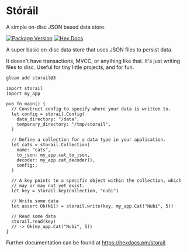 # Stóráil

A simple on-disc JSON based data store.

[![Package Version](https://img.shields.io/hexpm/v/storail)](https://hex.pm/packages/storail)
[![Hex Docs](https://img.shields.io/badge/hex-docs-ffaff3)](https://hexdocs.pm/storail/)

A super basic on-disc data store that uses JSON files to persist data.

It doesn't have transactions, MVCC, or anything like that. It's just
writing files to disc. Useful for tiny little projects, and for fun.

```sh
gleam add storail@3
```
```gleam
import storail
import my_app

pub fn main() {
  // Construct config to specify where your data is written to.
  let config = storail.Config(
    data_directory: "/data",
    temporary_directory: "/tmp/storail",
  )

  // Define a collection for a data type in your application.
  let cats = storail.Collection(
    name: "cats", 
    to_json: my_app.cat_to_json,
    decoder: my_app.cat_decoder(),
    config:,
  )

  // A key points to a specific object within the collection, which 
  // may or may not yet exist.
  let key = storail.key(collection, "nubi")

  // Write some data
  let assert Ok(Nil) = storail.write(key, my_app.Cat("Nubi", 5))

  // Read some data
  storail.read(key)
  // -> Ok(my_app.Cat("Nubi", 5))
}
```

Further documentation can be found at <https://hexdocs.pm/storail>.
